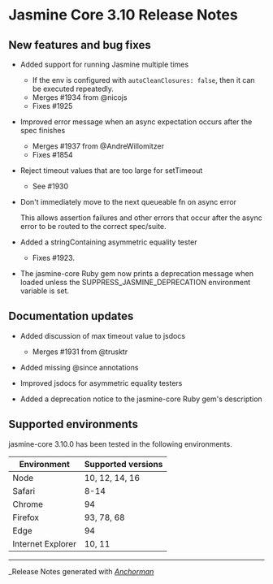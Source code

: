 # Jasmine Core 3.10 Release Notes

## New features and bug fixes

* Added support for running Jasmine multiple times
  * If the env is configured with `autoCleanClosures: false`, then it can be
    executed repeatedly.
  * Merges #1934 from @nicojs
  * Fixes #1925

* Improved error message when an async expectation occurs after the spec
  finishes
  * Merges #1937 from @AndreWillomitzer
  * Fixes #1854

* Reject timeout values that are too large for setTimeout
    * See #1930

* Don't immediately move to the next queueable fn on async error

  This allows assertion failures and other errors that occur after the async
  error to be routed to the correct spec/suite.

* Added a stringContaining asymmetric equality tester
    * Fixes #1923.

* The jasmine-core Ruby gem now prints a deprecation message when loaded unless
  the SUPPRESS_JASMINE_DEPRECATION environment variable is set.


## Documentation updates

* Added discussion of max timeout value to jsdocs
  * Merges #1931 from @trusktr

* Added missing @since annotations

* Improved jsdocs for asymmetric equality testers

* Added a deprecation notice to the jasmine-core Ruby gem's description

## Supported environments

jasmine-core 3.10.0 has been tested in the following environments.

| Environment       | Supported versions |
|-------------------|--------------------|
| Node              | 10, 12, 14, 16     |
| Safari            | 8-14               |
| Chrome            | 94                 |
| Firefox           | 93, 78, 68         |
| Edge              | 94                 |
| Internet Explorer | 10, 11             |

------

_Release Notes generated with _[Anchorman](http://github.com/infews/anchorman)_
